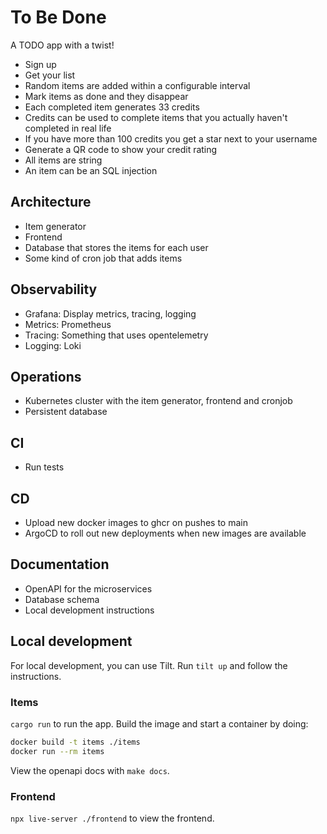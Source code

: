 # To Be Done

A TODO app with a twist!

- Sign up
- Get your list
- Random items are added within a configurable interval
- Mark items as done and they disappear
- Each completed item generates 33 credits
- Credits can be used to complete items that you actually haven't completed in
  real life
- If you have more than 100 credits you get a star next to your username
- Generate a QR code to show your credit rating
- All items are string
- An item can be an SQL injection

## Architecture

- Item generator
- Frontend
- Database that stores the items for each user
- Some kind of cron job that adds items

## Observability

- Grafana: Display metrics, tracing, logging
- Metrics: Prometheus
- Tracing: Something that uses opentelemetry
- Logging: Loki

## Operations

- Kubernetes cluster with the item generator, frontend and cronjob
- Persistent database

## CI

- Run tests

## CD

- Upload new docker images to ghcr on pushes to main
- ArgoCD to roll out new deployments when new images are available

## Documentation

- OpenAPI for the microservices
- Database schema
- Local development instructions

## Local development

For local development, you can use Tilt. Run `tilt up` and follow the
instructions.

### Items

`cargo run` to run the app. Build the image and start a container by doing:

```sh
docker build -t items ./items
docker run --rm items
```

View the openapi docs with `make docs`.

### Frontend

`npx live-server ./frontend` to view the frontend.
